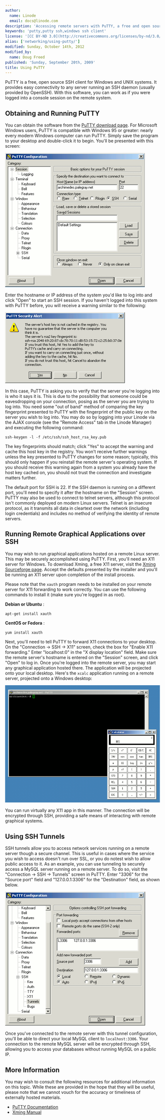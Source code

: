 ```yaml
---
author:
  name: Linode
  email: docs@linode.com
description: 'Accessing remote servers with PuTTY, a free and open source SSH client for Windows and UNIX systems.'
keywords: 'putty,putty ssh,windows ssh client'
license: '[CC BY-ND 3.0](http://creativecommons.org/licenses/by-nd/3.0/us/)'
alias: ['networking/using-putty/']
modified: Sunday, October 14th, 2012
modified_by:
  name: Doug Freed
published: 'Sunday, September 20th, 2009'
title: Using PuTTY
---
```


PuTTY is a free, open source SSH client for Windows and UNIX systems. It provides easy connectivity to any server running an SSH daemon (usually provided by OpenSSH). With this software, you can work as if you were logged into a console session on the remote system.

Obtaining and Running PuTTY
---------------------------

You can obtain the software from the [PuTTY download page](http://www.chiark.greenend.org.uk/~sgtatham/putty/download.html). For Microsoft Windows users, PuTTY is compatible with Windows 95 or greater: nearly every modern Windows computer can run PuTTY. Simply save the program to your desktop and double-click it to begin. You'll be presented with this screen:

[![The session login screen in PuTTY on Windows.](/docs/assets/160-putty-01-session.png)](/docs/assets/160-putty-01-session.png)

Enter the hostname or IP address of the system you'd like to log into and click "Open" to start an SSH session. If you haven't logged into this system with PuTTY before, you will receive a warning similar to the following:

[![An unknown host key warning in PuTTY on Windows.](/docs/assets/161-putty-02-host-key-warning.png)](/docs/assets/161-putty-02-host-key-warning.png)

In this case, PuTTY is asking you to verify that the server you're logging into is who it says it is. This is due to the possibility that someone could be eavesdropping on your connection, posing as the server you are trying to log into. You need some "out of band" method of comparing the key fingerprint presented to PuTTY with the fingerprint of the public key on the server you wish to log into. You may do so by logging into your Linode via the AJAX console (see the "Remote Access" tab in the Linode Manager) and executing the following command:

    ssh-keygen -l -f /etc/ssh/ssh_host_rsa_key.pub

The key fingerprints should match; click "Yes" to accept the warning and cache this host key in the registry. You won't receive further warnings unless the key presented to PuTTY changes for some reason; typically, this should only happen if you reinstall the remote server's operating system. If you should receive this warning again from a system you already have the host key cached on, you should not trust the connection and investigate matters further.

The default port for SSH is 22. If the SSH daemon is running on a different port, you'll need to specify it after the hostname on the "Session" screen. PuTTY may also be used to connect to telnet servers, although this protocol isn't commonly deployed on modern Linux servers. Telnet is an insecure protocol, as it transmits all data in cleartext over the network (including login credentials) and includes no method of verifying the identity of remote servers.

Running Remote Graphical Applications over SSH
----------------------------------------------

You may wish to run graphical applications hosted on a remote Linux server. This may be securely accomplished using PuTTY. First, you'll need an X11 server for Windows. To download Xming, a free X11 server, visit the [Xming Sourceforge page](http://sourceforge.net/projects/xming/). Accept the defaults presented by the installer and you'll be running an X11 server upon completion of the install process.

Please note that the `xauth` program needs to be installed on your remote server for X11 forwarding to work correctly. You can use the following commands to install it (make sure you're logged in as root).

**Debian or Ubuntu** :

    apt-get install xauth 

**CentOS or Fedora** :

    yum install xauth 

Next, you'll need to tell PuTTY to forward X11 connections to your desktop. On the "Connection -\> SSH -\> X11" screen, check the box for "Enable X11 forwarding." Enter "localhost:0" in the "X display location" field. Make sure the remote server's hostname is entered on the "Session" screen, and click "Open" to log in. Once you're logged into the remote server, you may start any graphical application hosted there. The application will be projected onto your local desktop. Here's the `xcalc` application running on a remote server, projected onto a Windows desktop:

[![A remote X11 application running via PuTTY on Windows.](/docs/assets/162-putty-03-xcalc-running.png)](/docs/assets/162-putty-03-xcalc-running.png)

You can run virtually any X11 app in this manner. The connection will be encrypted through SSH, providing a safe means of interacting with remote graphical systems.

Using SSH Tunnels
-----------------

SSH tunnels allow you to access network services running on a remote server though a secure channel. This is useful in cases where the service you wish to access doesn't run over SSL, or you do notest wish to allow public access to it. As an example, you can use tunneling to securely access a MySQL server running on a remote server. To do so, visit the "Connection -\> SSH -\> Tunnels" screen in PuTTY. Enter "3306" for the "Source port" field and "127.0.0.1:3306" for the "Destination" field, as shown below.

[![Tunneling a remote MySQL connection through SSH with PuTTY on Windows.](/docs/assets/163-putty-04-mysql-ssh-tunnel.png)](/docs/assets/163-putty-04-mysql-ssh-tunnel.png)

Once you've connected to the remote server with this tunnel configuration, you'll be able to direct your local MySQL client to `localhost:3306`. Your connection to the remote MySQL server will be encrypted through SSH, allowing you to access your databases without running MySQL on a public IP.

More Information
----------------

You may wish to consult the following resources for additional information on this topic. While these are provided in the hope that they will be useful, please note that we cannot vouch for the accuracy or timeliness of externally hosted materials.

- [PuTTY Documentation](http://www.chiark.greenend.org.uk/~sgtatham/putty/docs.html)
- [Xming Manual](http://www.straightrunning.com/XmingNotes/manual.php)




